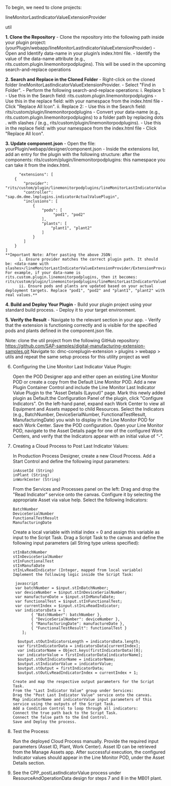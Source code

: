To begin, we need to clone projects:

  lineMonitorLastIndicatorValueExtensionProvider

  util

**1. Clone the Repository**
    - Clone the repository into the following path inside your plugin project: (yourPlugin/webapp/lineMonitorLastIndicatorValueExtensionProvider)
    - Open and Identify data-name in your plugin’s index.html file.
    - Identify the value of the data-name attribute (e.g., rits.custom.plugin.linemonitorpodplugins). This will be used in the upcoming search-and-replace operations
	
**2. Search and Replace in the Cloned Folder**
    - Right-click on the cloned folder lineMonitorLastIndicatorValueExtensionProvider.
    - Select "Find in Folder".
    - Perform the following search-and-replace operations:
        i. Replace 1:
            - Use this in the Search field: rits.custom.plugin.linemonitorpodplugins
            - Use this in the replace field: with your namespace from the index.html file
            - Click "Replace All Icon".
        ii. Replace 2:
            - Use this in the Search field: rits/custom/plugin/linemonitorpodplugins
            - Convert your data-name (e.g., rits.custom.plugin.linemonitorpodplugins) to a folder path by replacing dots . with slashes / (e.g., rits/custom/plugin/linemonitorpodplugins).
            - Use this in the replace field: with your namespace from the index.html file 
            - Click "Replace All Icon".
			
**3. Update component.json**
    - Open the file: yourPlugin/webapp/designer/component.json
    - Inside the extensions list, add an entry for the plugin with the following structure:
	   after the components:
	   rits/custom/plugin/linemonitorpodplugins: this namespace you can take it from the index.html.
	   
          "extensions": [
        {
            "provider": "rits/custom/plugin/linemonitorpodplugins/lineMonitorLastIndicatorValueExtensionProvider/ExtensionProvider",
            "controller": "sap.dm.dme.lmplugins.indicatorActualValuePlugin",
            "inclusions": [
                {
                    "pods": [
                         "pod1", "pod2"
                    ],
                    "plants": [
                        "plant1", "plant2"
                    ]
                }
            ]
        }
    ]
    **Important Note: After pasting the above JSON:
          i. Ensure provider matches the correct plugin path. It should be: <data-name with slashes>/lineMonitorLastIndicatorValueExtensionProvider/ExtensionProvider. For example, if your data-name is rits.custom.plugin.linemonitorpodplugins, then it becomes: rits/custom/plugin/linemonitorpodplugins/lineMonitorLastIndicatorValueExtensionProvider/ExtensionProvider.
          ii. Ensure pods and plants are updated based on your actual deployment targets. Replace "pod1", "pod2" and "plant1", "plant2" with real values.**
		  
**4. Build and Deploy Your Plugin**
      - Build your plugin project using your standard build process.
      - Deploy it to your target environment.
	  
**5. Verify the Result**
      - Navigate to the relevant section in your app.
      - Verify that the extension is functioning correctly and is visible for the specified pods and plants defined in the component.json file.
	  
  Note:  clone the util project from the following GitHub repository:  https://github.com/SAP-samples/digital-manufacturing-extension-samples.git
         Navigate to: dmc-coreplugin-extension > plugins > webapp > utils  and repeat the same setup process for this utility project as well	
  
 6. Configuring the Line Monitor Last Indicator Value Plugin:

      Open the POD Designer app and either open an existing Line Monitor POD or create a copy from the Default Line Monitor POD.
      Add a new Plugin Container Control and include the Line Monitor Last Indicator Value Plugin to the "Asset Details (Layout)" page.
      Mark this newly added plugin as Default.the Configuration Panel of the plugin, click "Configure Indicators".
      On the left-hand panel, expand each Work Center to view all Equipment and Assets mapped to child Resources.
      Select the Indicators (e.g., BatchNumber, DeviceSerialNumber, FunctionalTestResult, ManufacturingDate) you wish to display in the Line Monitor POD for each Work Center.
      Save the POD configuration.
      Open your Line Monitor POD, navigate to the Asset Details page for one of the configured Work Centers, and verify that the Indicators appear with an initial value of “-”.

 7. Creating a Cloud Process to Post Last Indicator Values:

      In Production Process Designer, create a new Cloud Process.
      Add a Start Control and define the following input parameters:

        inAssetId (String)
        inPlant (String)
        inWorkCenter (String)
		
      From the Services and Processes panel on the left:
      Drag and drop the "Read Indicator" service onto the canvas.
      Configure it by selecting the appropriate Asset via value help.
      Select the following Indicators:

        BatchNumber
        DeviceSerialNumber
        FunctionalTestResult
        ManufacturingDate
		
      Create a local variable with initial index = 0 and assign this variable as input to the Script Task.
      Drag a Script Task to the canvas and define the following input parameters (all String type unless specified):

        stInBatchNumber
        stInDeviceSerialNumber
        stInFunctionalTest
        stInManufaDate
        stInLvReadIndicator (Integer, mapped from local variable)
        Implement the following logic inside the Script Task:

         javascript
         var batchNumber = $input.stInBatchNumber;
         var deviceNumber = $input.stInDeviceSerialNumber;
         var manufactureDate = $input.stInManufaDate;
         var functionalTest = $input.stInFunctionalTest;
         var currentIndex = $input.stInLvReadIndicator;
         var indicatorsData = [
                { "BatchNumber": batchNumber },
                { "DeviceSerialNumber": deviceNumber },
                { "ManufacturingDate": manufactureDate },
                { "FunctionalTestResult": functionalTest }
            ];

          $output.stOutIndicatorsLength = indicatorsData.length;
          var firstIndicatorData = indicatorsData[currentIndex];
          var indicatorName = Object.keys(firstIndicatorData)[0];   
		  var indicatorValue = firstIndicatorData[indicatorName];
		  $output.stOutIndicatorName = indicatorName;
		  $output.stIndicatorValue = indicatorValue;
		  $output.stOutput = firstIndicatorData;
		  $output.stOutLvReadIndicatorIndex = currentIndex + 1;
		  
        Create and map the respective output parameters for the Script Task.
        From the "Last Indicator Value" group under Services:
        Drag the "Post Last Indicator Value" service onto the canvas.
        Map indicatorName and indicatorValue input parameters of this service using the outputs of the Script Task.
        Add a Condition Control to loop through all indicators:
        Connect the true path back to the Script Task.
        Connect the false path to the End Control.
        Save and Deploy the process.

 8. Test the Process:

      Run the deployed Cloud Process manually.
      Provide the required input parameters (Asset ID, Plant, Work Center).
      Asset ID can be retrieved from the Manage Assets app.
      After successful execution, the configured Indicator values should appear in the Line Monitor POD, under the Asset Details section.
    
  9. See the CPP_postLastIndicatorValue process under ResourceAndOperationData design for steps 7 and 8 in the MB01 plant.
    
